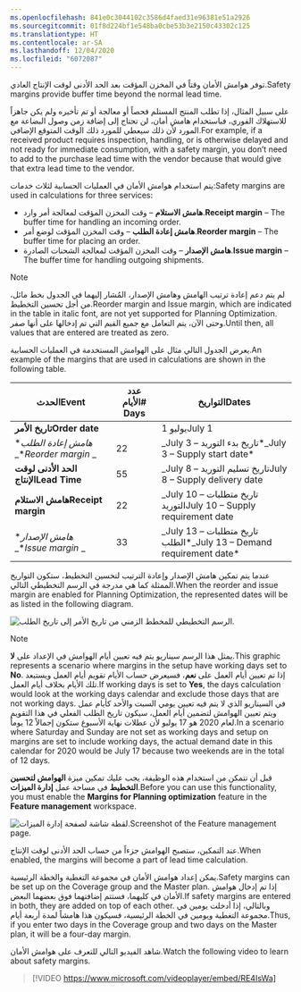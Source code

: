 ```yaml
---
ms.openlocfilehash: 841e0c3044102c3586d4faed31e96381e51a2926
ms.sourcegitcommit: 01f8d224bf1e548ba0cbe53b3e2150c43302c125
ms.translationtype: HT
ms.contentlocale: ar-SA
ms.lasthandoff: 12/04/2020
ms.locfileid: "6072087"
---
```

<span data-ttu-id="47d1b-101">توفر هوامش الأمان وقتاً في المخزن المؤقت بعد الحد الأدنى لوقت الإنتاج العادي.</span><span class="sxs-lookup"><span data-stu-id="47d1b-101">Safety margins provide buffer time beyond the normal lead time.</span></span> 

<span data-ttu-id="47d1b-102">على سبيل المثال، إذا تطلب المنتج المستلم فحصاً أو معالجة أو تم تأخيره ولم يكن جاهزاً للاستهلاك الفوري، فباستخدام هامش أمان، لن تحتاج إلى إضافة زمن وصول البضاعة مع المورد لأن ذلك سيعطي للمورد ذلك الوقت المتوقع الإضافي.</span><span class="sxs-lookup"><span data-stu-id="47d1b-102">For example, if a received product requires inspection, handling, or is otherwise delayed and not ready for immediate consumption, with a safety margin, you don’t need to add to the purchase lead time with the vendor because that would give that extra lead time to the vendor.</span></span> 

<span data-ttu-id="47d1b-103">يتم استخدام هوامش الأمان في العمليات الحسابية لثلاث خدمات:</span><span class="sxs-lookup"><span data-stu-id="47d1b-103">Safety margins are used in calculations for three services:</span></span>

- <span data-ttu-id="47d1b-104">**هامش الاستلام** – وقت المخزن المؤقت لمعالجة أمر وارد.</span><span class="sxs-lookup"><span data-stu-id="47d1b-104">**Receipt margin** – The buffer time for handling an incoming order.</span></span>
- <span data-ttu-id="47d1b-105">**هامش إعادة الطلب** – وقت المخزن المؤقت لوضع أمر.</span><span class="sxs-lookup"><span data-stu-id="47d1b-105">**Reorder margin** – The buffer time for placing an order.</span></span>
- <span data-ttu-id="47d1b-106">**هامش الإصدار** – وقت المخزن المؤقت لمعالجة الشحنات الصادرة.</span><span class="sxs-lookup"><span data-stu-id="47d1b-106">**Issue margin** – The buffer time for handling outgoing shipments.</span></span>

> [!NOTE]
> <span data-ttu-id="47d1b-107">لم يتم دعم إعادة ترتيب الهامش وهامش الإصدار، المُشار إليهما في الجدول بخط مائل، من أجل تحسين التخطيط.</span><span class="sxs-lookup"><span data-stu-id="47d1b-107">Reorder margin and Issue margin, which are indicated in the table in italic font, are not yet supported for Planning Optimization.</span></span> <span data-ttu-id="47d1b-108">وحتى الآن، يتم التعامل مع جميع القيم التي تم إدخالها على أنها صفر.</span><span class="sxs-lookup"><span data-stu-id="47d1b-108">Until then, all values that are entered are treated as zero.</span></span>

<span data-ttu-id="47d1b-109">يعرض الجدول التالي مثال على الهوامش المستخدمة في العمليات الحسابية.</span><span class="sxs-lookup"><span data-stu-id="47d1b-109">An example of the margins that are used in calculations are shown in the following table.</span></span>

| <span data-ttu-id="47d1b-110">**الحدث**</span><span class="sxs-lookup"><span data-stu-id="47d1b-110">**Event**</span></span> | <span data-ttu-id="47d1b-111">**عدد الأيام**</span><span class="sxs-lookup"><span data-stu-id="47d1b-111">**# Days**</span></span> | <span data-ttu-id="47d1b-112">**التواريخ**</span><span class="sxs-lookup"><span data-stu-id="47d1b-112">**Dates**</span></span> |
 | ------------- | ------------- |------------- |
 | <span data-ttu-id="47d1b-113">**تاريخ الأمر**</span><span class="sxs-lookup"><span data-stu-id="47d1b-113">**Order date**</span></span> |   | <span data-ttu-id="47d1b-114">1 يوليو</span><span class="sxs-lookup"><span data-stu-id="47d1b-114">July 1</span></span>|
 | <span data-ttu-id="47d1b-115">\**_هامش إعادة الطلب_* _</span><span class="sxs-lookup"><span data-stu-id="47d1b-115">\**_Reorder margin_* _</span></span> | <span data-ttu-id="47d1b-116">2</span><span class="sxs-lookup"><span data-stu-id="47d1b-116">2</span></span> | <span data-ttu-id="47d1b-117">_July 3 – تاريخ بدء التوريد\*</span><span class="sxs-lookup"><span data-stu-id="47d1b-117">_July 3 – Supply start date\*</span></span> |
| <span data-ttu-id="47d1b-118">**الحد الأدنى لوقت الإنتاج**</span><span class="sxs-lookup"><span data-stu-id="47d1b-118">**Lead Time**</span></span> | <span data-ttu-id="47d1b-119">5</span><span class="sxs-lookup"><span data-stu-id="47d1b-119">5</span></span> | <span data-ttu-id="47d1b-120">_July 8 – تاريخ تسليم التوريد</span><span class="sxs-lookup"><span data-stu-id="47d1b-120">July 8 – Supply delivery date</span></span> |
| <span data-ttu-id="47d1b-121">**هامش الاستلام**</span><span class="sxs-lookup"><span data-stu-id="47d1b-121">**Receipt margin**</span></span> | <span data-ttu-id="47d1b-122">2</span><span class="sxs-lookup"><span data-stu-id="47d1b-122">2</span></span> | <span data-ttu-id="47d1b-123">_July 10 – تاريخ متطلبات التوريد</span><span class="sxs-lookup"><span data-stu-id="47d1b-123">July 10 – Supply requirement date</span></span> |
| <span data-ttu-id="47d1b-124">\**_هامش الإصدار_* _</span><span class="sxs-lookup"><span data-stu-id="47d1b-124">\**_Issue margin_* _</span></span> | <span data-ttu-id="47d1b-125">3</span><span class="sxs-lookup"><span data-stu-id="47d1b-125">3</span></span> | <span data-ttu-id="47d1b-126">_July 13 – تاريخ متطلبات الطلب\*</span><span class="sxs-lookup"><span data-stu-id="47d1b-126">_July 13 – Demand requirement date\*</span></span> |



<span data-ttu-id="47d1b-127">عندما يتم تمكين هامش الإصدار وإعادة الترتيب لتحسين التخطيط، ستكون التواريخ الممثلة كما هي مدرجة في الرسم التخطيطي التالي.</span><span class="sxs-lookup"><span data-stu-id="47d1b-127">When the reorder and issue margin are enabled for Planning Optimization, the represented dates will be as listed in the following diagram.</span></span> 

![الرسم التخطيطي للمخطط الزمني من تاريخ الأمر إلى تاريخ الطلب.](../media/safety-margins-c.png)


> [!NOTE]
> <span data-ttu-id="47d1b-129">يمثل هذا الرسم سيناريو يتم فيه تعيين أيام الهوامش في الإعداد على **لا**.</span><span class="sxs-lookup"><span data-stu-id="47d1b-129">This graphic represents a scenario where margins in the setup have working days set to **No**.</span></span> <span data-ttu-id="47d1b-130">إذا تم تعيين أيام العمل على **نعم**، فسيعرض حساب الأيام تقويم أيام العمل ويستبعد تلك الأيام بخلاف أيام العمل.</span><span class="sxs-lookup"><span data-stu-id="47d1b-130">If working days is set to **Yes**, the days calculation would look at the working days calendar and exclude those days that are not working days.</span></span> <span data-ttu-id="47d1b-131">في السيناريو الذي لا يتم فيه تعيين يومي السبت والأحد كأيام عمل ويتم تعيين الهوامش لتضمين أيام العمل، سيكون تاريخ الطلب الفعلي في هذا التقويم لعام 2020 هو 17 يوليو لأن عطلات نهاية الأسبوع ستكون إجمالاً 12 يوماً.</span><span class="sxs-lookup"><span data-stu-id="47d1b-131">In a scenario where Saturday and Sunday are not set as working days and setup on margins are set to include working days, the actual demand date in this calendar for 2020 would be July 17 because two weekends are in the total of 12 days.</span></span> 

<span data-ttu-id="47d1b-132">قبل أن تتمكن من استخدام هذه الوظيفة، يجب عليك تمكين ميزة **الهوامش لتحسين التخطيط** في مساحة عمل **إدارة الميزات**.</span><span class="sxs-lookup"><span data-stu-id="47d1b-132">Before you can use this functionality, you must enable the **Margins for Planning optimization** feature in the **Feature management** workspace.</span></span>

![ <span data-ttu-id="47d1b-133">لقطة شاشة لصفحة إدارة الميزات.</span><span class="sxs-lookup"><span data-stu-id="47d1b-133">Screenshot of the Feature management page.</span></span>](../media/safety-margins-feature-ssm.png)


<span data-ttu-id="47d1b-134">عند التمكين، ستصبح الهوامش جزءاً من حساب الحد الأدنى لوقت الإنتاج.</span><span class="sxs-lookup"><span data-stu-id="47d1b-134">When enabled, the margins will become a part of lead time calculation.</span></span> 

<span data-ttu-id="47d1b-135">يمكن إعداد هوامش الأمان في مجموعة التغطية والخطة الرئيسية.</span><span class="sxs-lookup"><span data-stu-id="47d1b-135">Safety margins can be set up on the Coverage group and the Master plan.</span></span> <span data-ttu-id="47d1b-136">إذا تم إدخال هوامش الأمان في كليهما، فستتم إضافتهما فوق بعضهما البعض.</span><span class="sxs-lookup"><span data-stu-id="47d1b-136">If safety margins are entered in both, they are added on top of each other.</span></span> <span data-ttu-id="47d1b-137">وبالتالي، إذا أدخلت يومين في مجموعة التغطية ويومين في الخطة الرئيسية، فسيكون هذا هامشاً لمدة أربعة أيام.</span><span class="sxs-lookup"><span data-stu-id="47d1b-137">Thus, if you enter two days in the Coverage group and two days on the Master plan, it will be a four-day margin.</span></span>


<span data-ttu-id="47d1b-138">شاهد الفيديو التالي للتعرف على هوامش الأمان.</span><span class="sxs-lookup"><span data-stu-id="47d1b-138">Watch the following video to learn about safety margins.</span></span>

 > [!VIDEO https://www.microsoft.com/videoplayer/embed/RE4IsWa]

